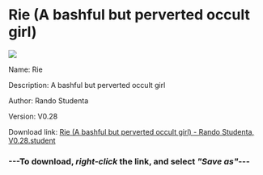 # Rie (A bashful but perverted occult girl)

<img src = "https://raw.githubusercontent.com/Arbiter1223/Koukou-Gurashi-Custom-Students/master/Students/Files/Rie%20(A%20bashful%20but%20perverted%20occult%20girl).png">

Name: Rie

Description: A bashful but perverted occult girl

Author: Rando Studenta

Version: V0.28

Download link: <a href="https://raw.githubusercontent.com/Arbiter1223/Koukou-Gurashi-Custom-Students/master/Students/Files/Rie%20(A%20bashful%20but%20perverted%20occult%20girl)%20-%20Rando%20Studenta%2C%20V0.28.student">Rie (A bashful but perverted occult girl) - Rando Studenta, V0.28.student</a>

### ---**To download, _right-click_ the link, and select _"Save as"_**---


